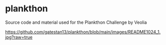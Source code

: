 # plankthon
Source code and material used for the Plankthon Challenge by Veolia

https://github.com/gatestan13/plankthon/blob/main/images/README1024_1.jpg?raw=true
